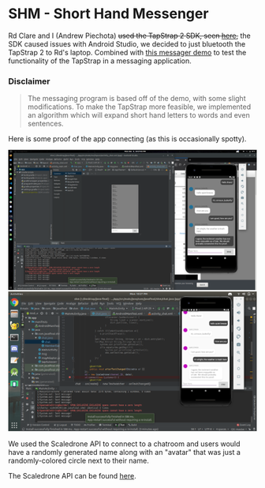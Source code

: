 # SHM - Short Hand Messenger
Rd Clare and I (Andrew Piechota) ~~used the TapStrap 2 SDK, seen [here](https://www.tapwithus.com/developers-sdk/),~~ the SDK caused issues with Android Studio, we decided to just bluetooth the TapStrap 2 to Rd's laptop. Combined with [this messager demo](https://www.scaledrone.com/blog/android-chat-tutorial/) to test the functionality of the TapStrap in a messaging application. 

### Disclaimer 
> The messaging program is based off of the demo, with some slight modifications. To make the TapStrap more feasible, we implemented an algorithm which will expand short hand letters to words and even sentences. 

Here is some proof of the app connecting (as this is occasionally spotty).

![andrew](andrew-proof.png)
![rd](RD-proof.png)

We used the Scaledrone API to connect to a chatroom and users would have a randomly generated name along with an "avatar" that was just a randomly-colored circle next to their name.

The Scaledrone API can be found [here](https://www.scaledrone.com/).
